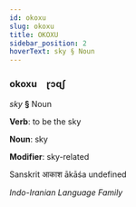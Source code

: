 ```yaml
---
id: okoxu
slug: okoxu
title: OKOXU
sidebar_position: 2
hoverText: sky § Noun
---
```


### okoxu&emsp;<span kind="abugida">ɽɔɋʃ</span>

*sky* **§** Noun

**Verb**: to be the sky

**Noun**: sky

**Modifier**: sky-related

Sanskrit आकाश ākāśa undefined

*Indo-Iranian Language Family*